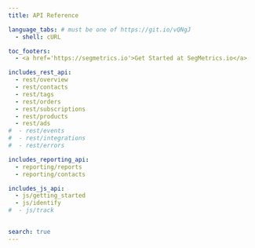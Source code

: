 ```yaml
---
title: API Reference

language_tabs: # must be one of https://git.io/vQNgJ
  - shell: cURL

toc_footers:
  - <a href='https://segmetrics.io'>Get Started at SegMetrics.io</a>

includes_rest_api:
  - rest/overview
  - rest/contacts
  - rest/tags
  - rest/orders
  - rest/subscriptions
  - rest/products
  - rest/ads
#  - rest/events
#  - rest/integrations
#  - rest/errors

includes_reporting_api:
  - reporting/reports
  - reporting/contacts

includes_js_api:
  - js/getting_started
  - js/identify
#  - js/track
  

search: true
---
```

